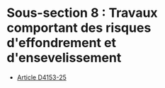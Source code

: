 # Sous-section 8 : Travaux comportant des risques d'effondrement et d'ensevelissement

* [Article D4153-25](./LEGIARTI000028058811.md)
